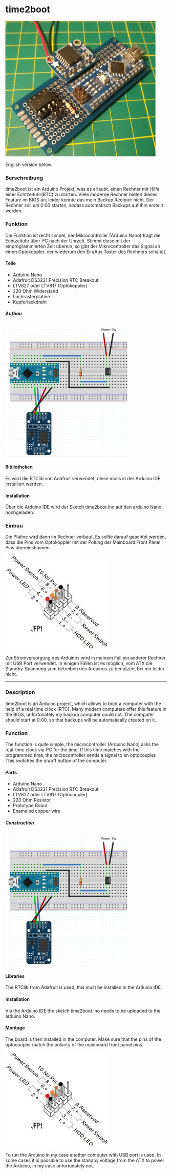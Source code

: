 # time2boot

<img src="img/time2boot.jpg" width="469" height="423">

English version below

### Berschreibung
time2boot ist ein Arduino Projekt, was es erlaubt, einen Rechner mit Hilfe einer Echtzeituhr(RTC) zu starten.
Viele moderne Rechner bieten dieses Feature im BIOS an, leider konnte das mein Backup Rechner nicht.
Der Rechner soll um 0:00 starten, sodass automatisch Backups auf ihm erstellt werden.

### Funktion
Die Funktion ist recht simpel, der Mikrocontroller (Arduino Nano) fragt die Echtzeituhr über I²C nach der Uhrzeit.
Stimmt diese mit der einprogrammierten Zeit überein, so gibt der Mikrocontroller das Signal an einen Optokoppler, der wiederum den Ein/Aus Taster des Rechners schaltet.

#### Teile
  - Arduino Nano 
  - Adafruit DS3231 Precision RTC Breakout
  - LTV827 oder LTV817 (Optokoppler)
  - 220 Ohm Widerstand
  - Lochrasterplatine
  - Kupferlackdraht

##### Aufbau

<img src="img/time2boot_aufbau.png" width="381" height="416">

#### Bibliotheken
Es wird die RTClib von Adafruit verwendet, diese muss in der Arduino IDE installiert werden.

#### Installation
Über die Arduino IDE wird der Sketch time2boot.ino auf den arduino Nano hochgeladen.

### Einbau
Die Platine wird dann im Rechner verbaut.
Es sollte darauf geachtet werden, dass die Pins vom Optokoppler mit der Polung der Mainboard Front Panel Pins übereinstimmen.

<img src="img/front_panel.jpg" width="322" height="296">

Zur Stromversorgung des Arduinos wird in meinem Fall ein anderer Rechner mit USB Port verwendet.
In einigen Fällen ist es möglich, vom ATX die Standby-Spannung zum betreiben des Arduinos zu benutzen, bei mir leider nicht.

---

### Description
time2boot is an Arduino project, which allows to boot a computer with the help of a real time clock (RTC).
Many modern computers offer this feature in the BIOS, unfortunately my backup computer could not.
The computer should start at 0:00, so that backups will be automatically created on it.

### Function
The function is quite simple, the microcontroller (Arduino Nano) asks the real-time clock via I²C for the time.
If this time matches with the programmed time, the microcontroller sends a signal to an optocoupler. This switches the on/off button of the computer.

#### Parts
  - Arduino Nano 
  - Adafruit DS3231 Precision RTC Breakout
  - LTV827 oder LTV817 (Optocoupler)
  - 220 Ohm Resistor
  - Prototype Board
  - Enameled copper wire

##### Construction

<img src="img/time2boot_aufbau.png" width="381" height="416">

#### Libraries
The RTClib from Adafruit is used, this must be installed in the Arduino IDE.

#### Installation
Via the Arduino IDE the sketch time2boot.ino needs to be uploaded to the arduino Nano.


#### Montage
The board is then installed in the computer.
Make sure that the pins of the optocoupler match the polarity of the mainboard front panel pins.

<img src="img/front_panel.jpg" width="322" height="296">

To run the Arduino in my case another computer with USB port is used.
In some cases it is possible to use the standby voltage from the ATX to power the Arduino, in my case unfortunately not.